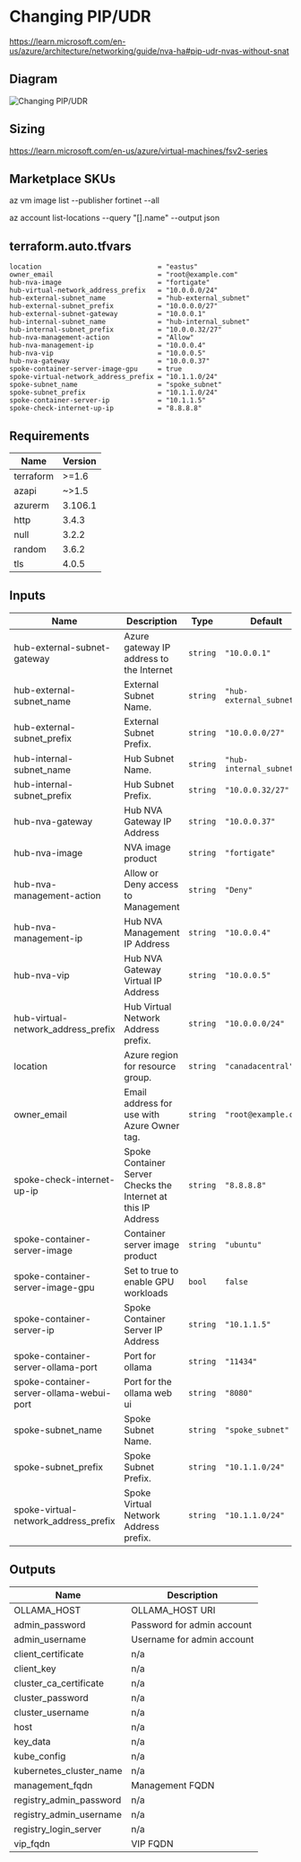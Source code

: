 # Changing PIP/UDR

https://learn.microsoft.com/en-us/azure/architecture/networking/guide/nva-ha#pip-udr-nvas-without-snat

## Diagram

![Changing PIP/UDR](https://learn.microsoft.com/en-us/azure/architecture/networking/guide/images/nvaha-pipudr-internet.png)

## Sizing

https://learn.microsoft.com/en-us/azure/virtual-machines/fsv2-series

## Marketplace SKUs

az vm image list --publisher fortinet --all

az account list-locations --query "[].name" --output json

<!-- BEGIN_TF_DOCS -->
## terraform.auto.tfvars

```hcl
location                             = "eastus"
owner_email                          = "root@example.com"
hub-nva-image                        = "fortigate"
hub-virtual-network_address_prefix   = "10.0.0.0/24"
hub-external-subnet_name             = "hub-external_subnet"
hub-external-subnet_prefix           = "10.0.0.0/27"
hub-external-subnet-gateway          = "10.0.0.1"
hub-internal-subnet_name             = "hub-internal_subnet"
hub-internal-subnet_prefix           = "10.0.0.32/27"
hub-nva-management-action            = "Allow"
hub-nva-management-ip                = "10.0.0.4"
hub-nva-vip                          = "10.0.0.5"
hub-nva-gateway                      = "10.0.0.37"
spoke-container-server-image-gpu     = true
spoke-virtual-network_address_prefix = "10.1.1.0/24"
spoke-subnet_name                    = "spoke_subnet"
spoke-subnet_prefix                  = "10.1.1.0/24"
spoke-container-server-ip            = "10.1.1.5"
spoke-check-internet-up-ip           = "8.8.8.8"
```


## Requirements

| Name | Version |
|------|---------|
| terraform | >=1.6 |
| azapi | ~>1.5 |
| azurerm | 3.106.1 |
| http | 3.4.3 |
| null | 3.2.2 |
| random | 3.6.2 |
| tls | 4.0.5 |

## Inputs

| Name | Description | Type | Default | Required |
|------|-------------|------|---------|:--------:|
| hub-external-subnet-gateway | Azure gateway IP address to the Internet | `string` | `"10.0.0.1"` | no |
| hub-external-subnet\_name | External Subnet Name. | `string` | `"hub-external_subnet"` | no |
| hub-external-subnet\_prefix | External Subnet Prefix. | `string` | `"10.0.0.0/27"` | no |
| hub-internal-subnet\_name | Hub Subnet Name. | `string` | `"hub-internal_subnet"` | no |
| hub-internal-subnet\_prefix | Hub Subnet Prefix. | `string` | `"10.0.0.32/27"` | no |
| hub-nva-gateway | Hub NVA Gateway IP Address | `string` | `"10.0.0.37"` | no |
| hub-nva-image | NVA image product | `string` | `"fortigate"` | no |
| hub-nva-management-action | Allow or Deny access to Management | `string` | `"Deny"` | no |
| hub-nva-management-ip | Hub NVA Management IP Address | `string` | `"10.0.0.4"` | no |
| hub-nva-vip | Hub NVA Gateway Virtual IP Address | `string` | `"10.0.0.5"` | no |
| hub-virtual-network\_address\_prefix | Hub Virtual Network Address prefix. | `string` | `"10.0.0.0/24"` | no |
| location | Azure region for resource group. | `string` | `"canadacentral"` | no |
| owner\_email | Email address for use with Azure Owner tag. | `string` | `"root@example.com"` | no |
| spoke-check-internet-up-ip | Spoke Container Server Checks the Internet at this IP Address | `string` | `"8.8.8.8"` | no |
| spoke-container-server-image | Container server image product | `string` | `"ubuntu"` | no |
| spoke-container-server-image-gpu | Set to true to enable GPU workloads | `bool` | `false` | no |
| spoke-container-server-ip | Spoke Container Server IP Address | `string` | `"10.1.1.5"` | no |
| spoke-container-server-ollama-port | Port for ollama | `string` | `"11434"` | no |
| spoke-container-server-ollama-webui-port | Port for the ollama web ui | `string` | `"8080"` | no |
| spoke-subnet\_name | Spoke Subnet Name. | `string` | `"spoke_subnet"` | no |
| spoke-subnet\_prefix | Spoke Subnet Prefix. | `string` | `"10.1.1.0/24"` | no |
| spoke-virtual-network\_address\_prefix | Spoke Virtual Network Address prefix. | `string` | `"10.1.1.0/24"` | no |
## Outputs

| Name | Description |
|------|-------------|
| OLLAMA\_HOST | OLLAMA\_HOST URI |
| admin\_password | Password for admin account |
| admin\_username | Username for admin account |
| client\_certificate | n/a |
| client\_key | n/a |
| cluster\_ca\_certificate | n/a |
| cluster\_password | n/a |
| cluster\_username | n/a |
| host | n/a |
| key\_data | n/a |
| kube\_config | n/a |
| kubernetes\_cluster\_name | n/a |
| management\_fqdn | Management FQDN |
| registry\_admin\_password | n/a |
| registry\_admin\_username | n/a |
| registry\_login\_server | n/a |
| vip\_fqdn | VIP FQDN |
<!-- END_TF_DOCS -->
